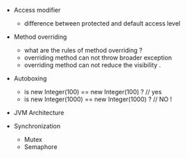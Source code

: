 - Access modifier
  * difference between protected and default access level

- Method overriding
  * what are the rules of method overriding ?
  * overriding method can not throw broader exception
  * overriding method can not reduce the visibility .

- Autoboxing
  * is new Integer(100) == new Integer(100) ?		// yes
  * is new Integer(1000) == new Integer(1000) ?		// NO ! 

- JVM Architecture

- Synchronization
  * Mutex
  * Semaphore

